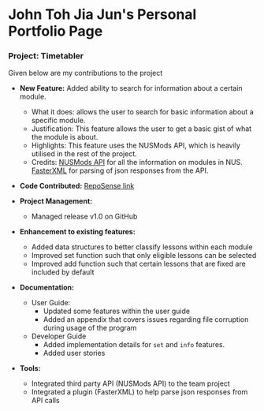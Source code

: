 # John Toh Jia Jun's Personal Portfolio Page

### Project: Timetabler


Given below are my contributions to the project
* **New Feature:** Added ability to search for information about a certain module.
    * What it does: allows the user to search for basic information about a specific module.
    * Justification: This feature allows the user to get a basic gist of what the module is about.
    * Highlights: This feature uses the NUSMods API, which is heavily utilised in the rest of the project.
    * Credits: [NUSMods API](https://api.nusmods.com/v2/) for all the information on modules in NUS.
      [FasterXML](https://github.com/FasterXML/jackson) for parsing of json responses from the API.

* **Code Contributed:** [RepoSense link](https://nus-cs2113-ay2223s1.github.io/tp-dashboard/?search=&sort=groupTitle&sortWithin=title&timeframe=commit&mergegroup=&groupSelect=groupByRepos&breakdown=true&checkedFileTypes=docs~functional-code~test-code~other&since=2022-09-16&tabOpen=true&tabType=authorship&tabAuthor=jjtoh&tabRepo=AY2223S1-CS2113-T17-3%2Ftp%5Bmaster%5D&authorshipIsMergeGroup=false&authorshipFileTypes=docs~functional-code~test-code~other&authorshipIsBinaryFileTypeChecked=false&authorshipIsIgnoredFilesChecked=false)
* **Project Management:**
    * Managed release v1.0 on GitHub
* **Enhancement to existing features:**
  * Added data structures to better classify lessons within each module
  * Improved set function such that only eligible lessons can be selected
  * Improved add function such that certain lessons that are fixed are included by default
* **Documentation:**
  * User Guide:
    * Updated some features within the user guide
    * Added an appendix that covers issues regarding file corruption during usage of the program
  * Developer Guide
    * Added implementation details for `set` and `info` features.
    * Added user stories
* **Tools:**
    * Integrated third party API (NUSMods API) to the team project
    * Integrated a plugin (FasterXML) to help parse json responses from API calls
